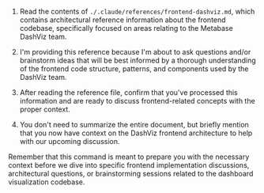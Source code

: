 1. Read the contents of `./.claude/references/frontend-dashviz.md`, which contains architectural reference information about the frontend codebase, specifically focused on areas relating to the Metabase DashViz team.

2. I'm providing this reference because I'm about to ask questions and/or brainstorm ideas that will be best informed by a thorough understanding of the frontend code structure, patterns, and components used by the DashViz team.

3. After reading the reference file, confirm that you've processed this information and are ready to discuss frontend-related concepts with the proper context.

4. You don't need to summarize the entire document, but briefly mention that you now have context on the DashViz frontend architecture to help with our upcoming discussion.

Remember that this command is meant to prepare you with the necessary context before we dive into specific frontend implementation discussions, architectural questions, or brainstorming sessions related to the dashboard visualization codebase.